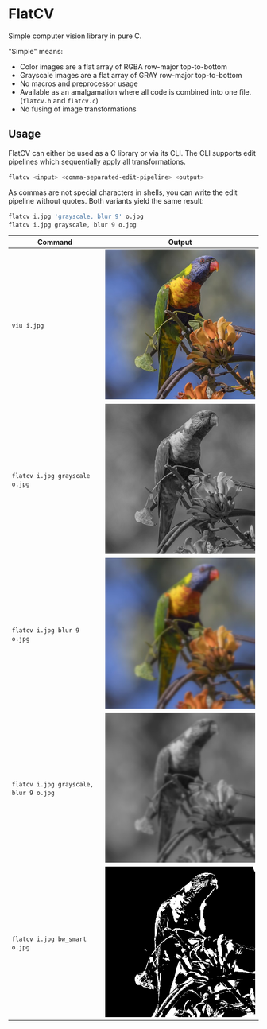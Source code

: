 # FlatCV

Simple computer vision library in pure C.

"Simple" means:

- Color images are a flat array of RGBA row-major top-to-bottom
- Grayscale images are a flat array of GRAY row-major top-to-bottom
- No macros and preprocessor usage
- Available as an amalgamation where all code is combined into one file.
    (`flatcv.h` and `flatcv.c`)
- No fusing of image transformations


## Usage

FlatCV can either be used as a C library or via its CLI.
The CLI supports edit pipelines which sequentially apply all transformations.

```sh
flatcv <input> <comma-separated-edit-pipeline> <output>
```

As commas are not special characters in shells,
you can write the edit pipeline without quotes.
Both variants yield the same result:

```sh
flatcv i.jpg 'grayscale, blur 9' o.jpg
flatcv i.jpg grayscale, blur 9 o.jpg
```

Command | Output
--------|-------
`viu i.jpg` | ![Parrot](./imgs/parrot.jpeg)
`flatcv i.jpg grayscale o.jpg` | ![Parrot Grayscale](./imgs/grayscale.jpeg)
`flatcv i.jpg blur 9 o.jpg` | ![Parrot Blur](./imgs/blur.jpeg)
`flatcv i.jpg grayscale, blur 9 o.jpg` | ![Parrot Grayscale and Blur](./imgs/grayscale_blur.jpeg)
`flatcv i.jpg bw_smart o.jpg` | ![Smart Binarization](./imgs/bw_smart.png)
